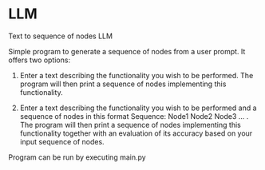# LLM
Text to sequence of nodes LLM

Simple program to generate a sequence of nodes from a user prompt. It  offers two options:
1) Enter a text describing the functionality you wish to be performed. The program will then print a sequence of nodes implementing this functionality.
          
2) Enter a text describing the functionality you wish to be performed and a sequence of nodes in this format Sequence: Node1 Node2 Node3 ... .
   The program will then print a sequence of nodes implementing this functionality together with an evaluation of its accuracy based on your input sequence of nodes.


Program can be run by executing main.py
